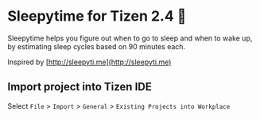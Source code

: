 # Sleepytime for Tizen 2.4 🌙
Sleepytime helps you figure out when to go to sleep and when to wake up,
by estimating sleep cycles based on 90 minutes each.

Inspired by [http://sleepyti.me](http://sleepyti.me)

## Import project into Tizen IDE
Select `File` > `Import` > `General` > `Existing Projects into Workplace`

